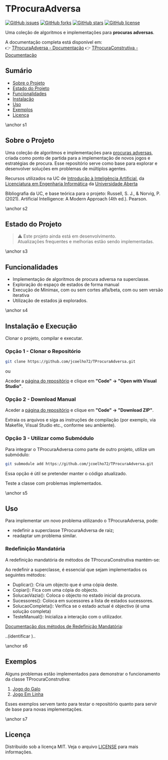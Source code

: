 # TProcuraAdversa

[![GitHub issues](https://img.shields.io/github/issues/jcoelho72/TProcuraAdversa.svg)](https://github.com/jcoelho72/TProcuraAdversa/issues)
[![GitHub forks](https://img.shields.io/github/forks/jcoelho72/TProcuraAdversa.svg)](https://github.com/jcoelho72/TProcuraAdversa/network)
[![GitHub stars](https://img.shields.io/github/stars/jcoelho72/TProcuraAdversa.svg)](https://github.com/jcoelho72/TProcuraAdversa/stargazers)
[![GitHub license](https://img.shields.io/github/license/jcoelho72/TProcuraAdversa.svg)](https://jcoelho72.github.io/TProcuraAdversa/LICENSE.txt)

Uma coleção de algoritmos e implementações para **procuras adversas**.

A documentação completa está disponível em:  
👉 [TProcuraAdversa - Documentação](https://jcoelho72.github.io/TProcuraAdversa/index.html)
👉 [TProcuraConstrutiva - Documentação](https://jcoelho72.github.io/TProcuraConstrutiva/index.html)

## Sumário

- [Sobre o Projeto](#s1)
- [Estado do Projeto](#s2)
- [Funcionalidades](#s3)
- [Instalação](#s4)
- [Uso](#s5)
- [Exemplos](#s6)
- [Licença](#s7)

\anchor s1
## Sobre o Projeto

Uma coleção de algoritmos e implementações para [procuras adversas](#), 
criada como ponto de partida para a implementação de novos jogos e estratégias de procura. 
Esse repositório serve como base para explorar e desenvolver soluções em problemas de múltiplos agentes.

Recursos utilizados na UC de [Introdução à Inteligência Artificial](https://guiadoscursos.uab.pt/ucs/introducao-a-inteligencia-artificial/), 
da [Licenciatura em Engenharia Informática](https://guiadoscursos.uab.pt/ucs/introducao-a-inteligencia-artificial/) da [Universidade Aberta](https://portal.uab.pt/)

Bibliografia da UC, e base teórica para o projeto: 
Russell, S. J., & Norvig, P. (2021). Artificial Intelligence: A Modern Approach (4th ed.). Pearson.

\anchor s2
## Estado do Projeto

> :warning: Este projeto ainda está em desenvolvimento.  
> Atualizações frequentes e melhorias estão sendo implementadas.

\anchor s3
## Funcionalidades

- Implementação de algoritmos de procura adversa na superclasse.
- Exploração do espaço de estados de forma manual
- Execução de Minimax, com ou sem cortes alfa/beta, com ou sem versão iterativa
- Utilização de estados já explorados.

\anchor s4
## Instalação e Execução

Clonar o projeto, compilar e executar. 

### Opção 1 - Clonar o Repositório 

```bash
git clone https://github.com/jcoelho72/TProcuraAdversa.git
```
ou

Aceder a [página do repositório](https://github.com/jcoelho72/TProcuraAdversa/) e clique em **"Code" → "Open with Visual Studio"**.

### Opção 2 - Download Manual

Aceder a [página do repositório](https://github.com/jcoelho72/TProcuraAdversa/) e clique em **"Code" → "Download ZIP"**.

Extraia os arquivos e siga as instruções de compilação (por exemplo, via Makefile, Visual Studio etc., conforme seu ambiente).

### Opção 3 - Utilizar como Submódulo

Para integrar o TProcuraAdversa como parte de outro projeto, utilize um submódulo:

```bash
git submodule add https://github.com/jcoelho72/TProcuraAdversa.git
```
Essa opção é útil se pretender manter o código atualizado.

Teste a classe com problemas implementados. 

\anchor s5
## Uso

Para implementar um novo problema utilizando o TProcuraAdversa, pode:
- redefinir a superclasse TProcuraAdversa de raiz;
- readaptar um problema similar.

### Redefinição Mandatória

A redefinição mandatória de métodos de TProcuraConstrutiva mantém-se: 

Ao redefinir a superclasse, é essencial que sejam implementados os seguintes métodos: 
- Duplicar(): Cria um objecto que é uma cópia deste.
- Copiar(): Fica com uma cópia do objecto.
- SolucaoVazia(): Coloca o objecto no estado inicial da procura.
- Sucessores(): Coloca em sucessores a lista de estados sucessores.
- SolucaoCompleta(): Verifica se o estado actual é objectivo (é uma solução completa)
- TesteManual(): Inicializa a interação com o utilizador.

[Documentação dos métodos de Redefinição Mandatória](https://jcoelho72.github.io/TProcuraConstrutiva/group__RedefinicaoMandatoria.html):

..(identificar )..


\anchor s6
## Exemplos

Alguns problemas estão implementados para demonstrar o funcionamento da classe TProcuraConstrutiva:
1. [Jogo do Galo](teste_jogo_do_galo.html)
2. [Jogo Em Linha](teste_jogo_em_linha.html)

Esses exemplos servem tanto para testar o repositório quanto para servir de base para novas implementações.

\anchor s7
## Licença
Distribuído sob a licença MIT. Veja o arquivo [LICENSE](https://jcoelho72.github.io/TProcuraAdversa/LICENSE.txt) para mais informações.

